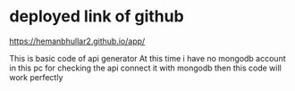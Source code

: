 # deployed link of github
https://hemanbhullar2.github.io/app/

This is basic code of api generator 
At this time i have no mongodb account in this pc for checking the api 
connect it with mongodb
then this code will work perfectly
